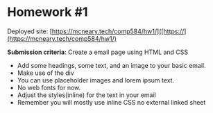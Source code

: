 # Homework #1

Deployed site: [https://mcneary.tech/comp584/hw1/]([https://](https://mcneary.tech/comp584/hw1/)

**Submission criteria**:
Create a email page using HTML and CSS
- Add some headings, some text, and an image to your basic email.
- Make use of the div
- You can use placeholder images and lorem ipsum text.
- No web fonts for now.
- Adjust the styles(inline) for the text in your email
- Remember you will mostly use inline CSS no external linked sheet

